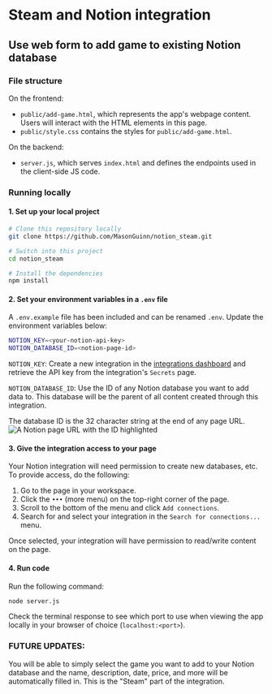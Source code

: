 # Steam and Notion integration

## Use web form to add game to existing Notion database

### File structure

On the frontend:

- `public/add-game.html`, which represents the app's webpage content. Users will interact with the HTML elements in this page.
- `public/style.css` contains the styles for `public/add-game.html`.

On the backend:

- `server.js`, which serves `index.html` and defines the endpoints used in the client-side JS code.

### Running locally

#### 1. Set up your local project

```zsh
# Clone this repository locally
git clone https://github.com/MasonGuinn/notion_steam.git

# Switch into this project
cd notion_steam

# Install the dependencies
npm install
```

#### 2. Set your environment variables in a `.env` file

A `.env.example` file has been included and can be renamed `.env`. Update the environment variables below:

```zsh
NOTION_KEY=<your-notion-api-key>
NOTION_DATABASE_ID=<notion-page-id>
```

`NOTION_KEY`: Create a new integration in the [integrations dashboard](https://www.notion.com/my-integrations) and retrieve the API key from the integration's `Secrets` page.

`NOTION_DATABASE_ID`: Use the ID of any Notion database you want to add data to. This database will be the parent of all content created through this integration.

The database ID is the 32 character string at the end of any page URL.
![A Notion page URL with the ID highlighted](./public/assets//page_id.png)

#### 3. Give the integration access to your page

Your Notion integration will need permission to create new databases, etc. To provide access, do the following:

1. Go to the page in your workspace.
2. Click the `•••` (more menu) on the top-right corner of the page.
3. Scroll to the bottom of the menu and click `Add connections`.
4. Search for and select your integration in the `Search for connections...` menu.

Once selected, your integration will have permission to read/write content on the page.

#### 4. Run code

Run the following command:

```zsh
node server.js
```

Check the terminal response to see which port to use when viewing the app locally in your browser of choice (`localhost:<port>`).


### FUTURE UPDATES:
You will be able to simply select the game you want to add to your Notion database and the name, description, date, price, and more will be automatically filled in. This is the "Steam" part of the integration. 
